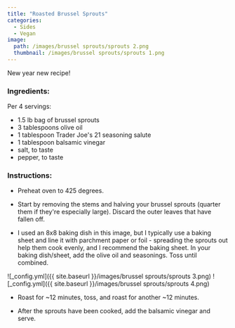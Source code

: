 ```yaml
---
title: "Roasted Brussel Sprouts"
categories:
  - Sides
  - Vegan
image:
  path: /images/brussel sprouts/sprouts 2.png
  thumbnail: /images/brussel sprouts/sprouts 1.png
---
```


New year new recipe! 


### Ingredients:

Per 4 servings:

* 1.5 lb bag of brussel sprouts
* 3 tablespoons olive oil
* 1 tablespoon Trader Joe's 21 seasoning salute
* 1 tablespoon balsamic vinegar
* salt, to taste
* pepper, to taste


### Instructions:

* Preheat oven to 425 degrees.

* Start by removing the stems and halving your brussel sprouts (quarter them if they're especially large). Discard the outer leaves that have fallen off.

* I used an 8x8 baking dish in this image, but I typically use a baking sheet and line it with parchment paper or foil - spreading the sprouts out help them cook evenly, and I recommend the baking sheet. In your baking dish/sheet, add the olive oil and seasonings. Toss until combined.

![_config.yml]({{ site.baseurl }}/images/brussel sprouts/sprouts 3.png)
![_config.yml]({{ site.baseurl }}/images/brussel sprouts/sprouts 4.png)

* Roast for ~12 minutes, toss, and roast for another ~12 minutes.

* After the sprouts have been cooked, add the balsamic vinegar and serve.

